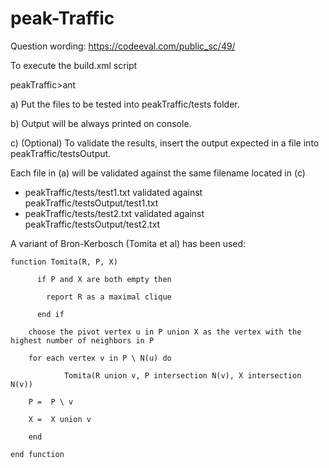 ﻿peak-Traffic
============

Question wording: https://codeeval.com/public_sc/49/

To execute the build.xml script

peakTraffic>ant

  a) Put the files to be tested into peakTraffic/tests folder.

  b) Output will be always printed on console.

  c) (Optional) To validate the results, insert the output expected in a file into peakTraffic/testsOutput.

Each file in (a) will be validated against the same filename located in (c) 

- peakTraffic/tests/test1.txt validated against peakTraffic/testsOutput/test1.txt
- peakTraffic/tests/test2.txt validated against peakTraffic/testsOutput/test2.txt

A variant of Bron-Kerbosch (Tomita et al) has been used:

	function Tomita(R, P, X)

		  if P and X are both empty then

			report R as a maximal clique

		  end if    

		choose the pivot vertex u in P union X as the vertex with the highest number of neighbors in P

		for each vertex v in P \ N(u) do

				Tomita(R union v, P intersection N(v), X intersection N(v))

		P =  P \ v

		X =  X union v

		end 

	end function  